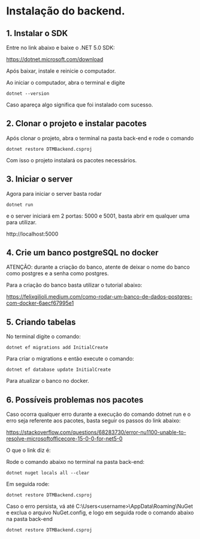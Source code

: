 # Instalação do backend.

## 1. Instalar o SDK

Entre no link abaixo e baixe o .NET 5.0 SDK:

https://dotnet.microsoft.com/download

Após baixar, instale e reinicie o computador.

Ao iniciar o computador, abra o terminal e digite

    dotnet --version

Caso apareça algo significa que foi instalado com sucesso.

## 2. Clonar o projeto e instalar pacotes

Após clonar o projeto, abra o terminal na pasta back-end e rode o comando

    dotnet restore DTMBackend.csproj

Com isso o projeto instalará os pacotes necessários.

## 3. Iniciar o server

Agora para iniciar o server basta rodar

    dotnet run

e o server iniciará em 2 portas: 5000 e 5001, basta abrir em qualquer uma para utilizar.

http://localhost:5000

## 4. Crie um banco postgreSQL no docker

ATENÇÃO: durante a criação do banco, atente de deixar o nome do banco como postgres e a senha como postgres.

Para a criação do banco basta utilizar o tutorial abaixo:

https://felixgilioli.medium.com/como-rodar-um-banco-de-dados-postgres-com-docker-6aecf67995e1

## 5. Criando tabelas

No terminal digite o comando:

    dotnet ef migrations add InitialCreate

Para criar o migrations e então execute o comando:
    
    dotnet ef database update InitialCreate

Para atualizar o banco no docker.


## 6. Possíveis problemas nos pacotes

Caso ocorra qualquer erro durante a execução do comando dotnet run e o erro seja referente aos pacotes, basta seguir os passos do link abaixo:

https://stackoverflow.com/questions/68283730/error-nu1100-unable-to-resolve-microsoftofficecore-15-0-0-for-net5-0

O que o link diz é:

Rode o comando abaixo no terminal na pasta back-end:

    dotnet nuget locals all --clear

Em seguida rode:

    dotnet restore DTMBackend.csproj

Caso o erro persista, vá até C:\Users\<username>\AppData\Roaming\NuGet e exclua o arquivo NuGet.config, e logo em seguida rode o comando abaixo na pasta back-end

    dotnet restore DTMBackend.csproj
